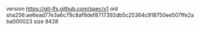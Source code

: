 version https://git-lfs.github.com/spec/v1
oid sha256:ae6ead77e3a6c79c8af9def8717392db5c25364c918750ee507ffe2aba000023
size 8428

